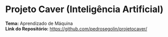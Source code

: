 # Projeto Caver (Inteligência Artificial)
<b>Tema:</b> Aprendizado de Máquina<br>
<b>Link do Repositório:</b> https://github.com/pedrosegolin/projetocaver/

